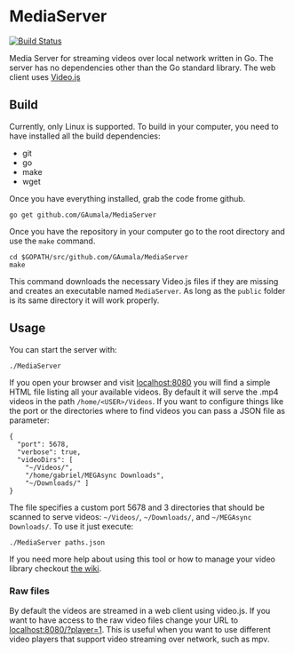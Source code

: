 # MediaServer

[![Build Status](https://travis-ci.org/GAumala/MediaServer.svg?branch=master)](https://travis-ci.org/GAumala/MediaServer)

Media Server for streaming videos over local network written in Go. The server
has no dependencies other than the Go standard library. The web client uses
[Video.js](http://videojs.com/)

## Build
Currently, only Linux is supported. To build in your computer, you need to have
installed all the build dependencies:

- git
- go
- make
- wget

Once you have everything installed, grab the code frome github.

```
go get github.com/GAumala/MediaServer
```

Once you have the repository in your computer go to the root directory and
use the `make` command.

```
cd $GOPATH/src/github.com/GAumala/MediaServer
make
```

This command downloads the necessary Video.js files if they are missing and
creates an executable named `MediaServer`. As long as the `public`
folder is its same directory it will work properly.

## Usage

You can start the server with:

```
./MediaServer
```

If you open your browser and visit [localhost:8080](http://localhost:8080) you
will find a simple HTML file listing all your available videos. By default it
will serve the .mp4 videos in the path `/home/<USER>/Videos`. If you want to
configure things like the port or the directories where to find videos you can
pass a JSON file as parameter:

```
{
  "port": 5678,
  "verbose": true,
  "videoDirs": [ 
    "~/Videos/",
    "/home/gabriel/MEGAsync Downloads",
    "~/Downloads/" ]
}
```

The file specifies a custom port 5678 and 3 directories that should be scanned 
to serve videos: `~/Videos/`, `~/Downloads/`, and `~/MEGAsync Downloads/`. To 
use it just execute:

```
./MediaServer paths.json
```

If you need more help about using this tool or how to manage your video library checkout [the wiki](https://github.com/GAumala/MediaServer/wiki).

### Raw files

By default the videos are streamed in a web client using video.js. If you want
to have access to the raw video files change your URL to [localhost:8080/?player=1](
http://localhost:8080/?player=0). This is useful when you want to use different
video players that support video streaming over network, such as mpv.


